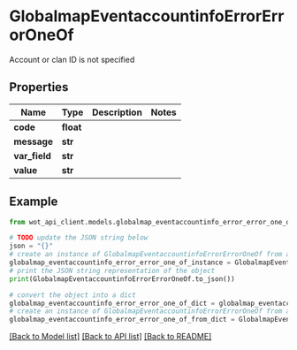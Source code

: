 # GlobalmapEventaccountinfoErrorErrorOneOf

Account or clan ID is not specified

## Properties

Name | Type | Description | Notes
------------ | ------------- | ------------- | -------------
**code** | **float** |  | 
**message** | **str** |  | 
**var_field** | **str** |  | 
**value** | **str** |  | 

## Example

```python
from wot_api_client.models.globalmap_eventaccountinfo_error_error_one_of import GlobalmapEventaccountinfoErrorErrorOneOf

# TODO update the JSON string below
json = "{}"
# create an instance of GlobalmapEventaccountinfoErrorErrorOneOf from a JSON string
globalmap_eventaccountinfo_error_error_one_of_instance = GlobalmapEventaccountinfoErrorErrorOneOf.from_json(json)
# print the JSON string representation of the object
print(GlobalmapEventaccountinfoErrorErrorOneOf.to_json())

# convert the object into a dict
globalmap_eventaccountinfo_error_error_one_of_dict = globalmap_eventaccountinfo_error_error_one_of_instance.to_dict()
# create an instance of GlobalmapEventaccountinfoErrorErrorOneOf from a dict
globalmap_eventaccountinfo_error_error_one_of_from_dict = GlobalmapEventaccountinfoErrorErrorOneOf.from_dict(globalmap_eventaccountinfo_error_error_one_of_dict)
```
[[Back to Model list]](../README.md#documentation-for-models) [[Back to API list]](../README.md#documentation-for-api-endpoints) [[Back to README]](../README.md)


